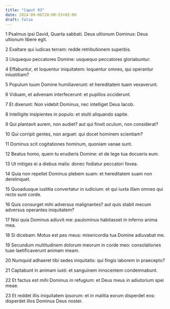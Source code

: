 ```yaml
---
title: "Caput 93"
date: 2024-09-06T20:00:53+02:00
draft: false
---
```



1 Psalmus ipsi David, Quarta sabbati. Deus ultionum Dominus: Deus ultionum libere egit.

2 Exaltare qui iudicas terram: redde retributionem superbis.

3 Usquequo peccatores Domine: usquequo peccatores gloriabuntur:

4 Effabuntur, et loquentur iniquitatem: loquentur omnes, qui operantur iniustitiam?

5 Populum tuum Domine humiliaverunt: et hereditatem tuam vexaverunt.

6 Viduam, et advenam interfecerunt: et pupillos occiderunt.

7 Et dixerunt: Non videbit Dominus, nec intelliget Deus Iacob.

8 Intelligite insipientes in populo: et stulti aliquando sapite.

9 Qui plantavit aurem, non audiet? aut qui finxit oculum, non considerat?

10 Qui corripit gentes, non arguet: qui docet hominem scientiam?

11 Dominus scit cogitationes hominum, quoniam vanae sunt.

12 Beatus homo, quem tu erudieris Domine: et de lege tua docueris eum.

13 Ut mitiges ei a diebus malis: donec fodiatur peccatori fovea.

14 Quia non repellet Dominus plebem suam: et hereditatem suam non derelinquet.

15 Quoadusque iustitia convertatur in iudicium: et qui iuxta illam omnes qui recto sunt corde.

16 Quis consurget mihi adversus malignantes? aut quis stabit mecum adversus operantes iniquitatem?

17 Nisi quia Dominus adiuvit me: paulominus habitasset in inferno anima mea.

18 Si dicebam: Motus est pes meus: misericordia tua Domine adiuvabat me.

19 Secundum multitudinem dolorum meorum in corde meo: consolationes tuae laetificaverunt animam meam.

20 Numquid adhaeret tibi sedes iniquitatis: qui fingis laborem in praecepto?

21 Captabunt in animam iusti: et sanguinem innocentem condemnabunt.

22 Et factus est mihi Dominus in refugium: et Deus meus in adiutorium spei meae.

23 Et reddet illis iniquitatem ipsorum: et in malitia eorum disperdet eos: disperdet illos Dominus Deus noster.

